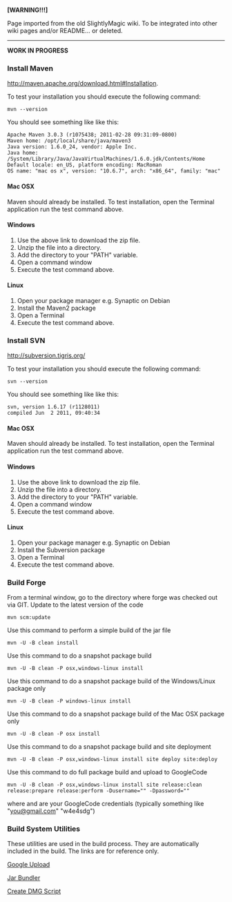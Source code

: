 **[WARNING!!!]**

Page imported from the old SlightlyMagic wiki. To be integrated into other wiki pages and/or README... or deleted.

---

**WORK IN PROGRESS**

### Install Maven

<http://maven.apache.org/download.html#Installation>.

To test your installation you should execute the following command:

`mvn --version`

You should see something like like this:

`Apache Maven 3.0.3 (r1075438; 2011-02-28 09:31:09-0800)`  
`Maven home: /opt/local/share/java/maven3`  
`Java version: 1.6.0_24, vendor: Apple Inc.`  
`Java home: /System/Library/Java/JavaVirtualMachines/1.6.0.jdk/Contents/Home`  
`Default locale: en_US, platform encoding: MacRoman`  
`OS name: "mac os x", version: "10.6.7", arch: "x86_64", family: "mac"`

#### Mac OSX

Maven should already be installed. To test installation, open the
Terminal application run the test command above.

#### Windows

1.  Use the above link to download the zip file.
2.  Unzip the file into a directory.
3.  Add the directory to your "PATH" variable.
4.  Open a command window
5.  Execute the test command above.

#### Linux

1.  Open your package manager e.g. Synaptic on Debian
2.  Install the Maven2 package
3.  Open a Terminal
4.  Execute the test command above.

### Install SVN

<http://subversion.tigris.org/>

To test your installation you should execute the following command:

`svn --version`

You should see something like like this:

`svn, version 1.6.17 (r1128011)`  
`compiled Jun  2 2011, 09:40:34`

#### Mac OSX

Maven should already be installed. To test installation, open the
Terminal application run the test command above.

#### Windows

1.  Use the above link to download the zip file.
2.  Unzip the file into a directory.
3.  Add the directory to your "PATH" variable.
4.  Open a command window
5.  Execute the test command above.

#### Linux

1.  Open your package manager e.g. Synaptic on Debian
2.  Install the Subversion package
3.  Open a Terminal
4.  Execute the test command above.

### Build Forge

From a terminal window, go to the directory where forge was checked out
via GIT. Update to the latest version of the code

`mvn scm:update`

Use this command to perform a simple build of the jar file

`mvn -U -B clean install`

Use this command to do a snapshot package build

`mvn -U -B clean -P osx,windows-linux install`

Use this command to do a snapshot package build of the Windows/Linux
package only

`mvn -U -B clean -P windows-linux install`

Use this command to do a snapshot package build of the Mac OSX package
only

`mvn -U -B clean -P osx install`

Use this command to do a snapshot package build and site deployment

`mvn -U -B clean -P osx,windows-linux install site deploy site:deploy`

Use this command to do full package build and upload to GoogleCode

`mvn -U -B clean -P osx,windows-linux install site release:clean release:prepare release:perform -Dusername="`<user>`" -Dpassword="`<password>`"`

where <user> and <password> are your GoogleCode credentials (typically
something like "you@gmail.com" "w4e4sdg")

### Build System Utilities

These utilities are used in the build process. They are automatically
included in the build. The links are for reference only.

[Google Upload](http://code.google.com/p/maven-gcu-plugin/wiki/Usage)

[Jar Bundler](http://www.informagen.com/JarBundler/)

[Create DMG Script](http://www.yoursway.com/free/#createdmg)

